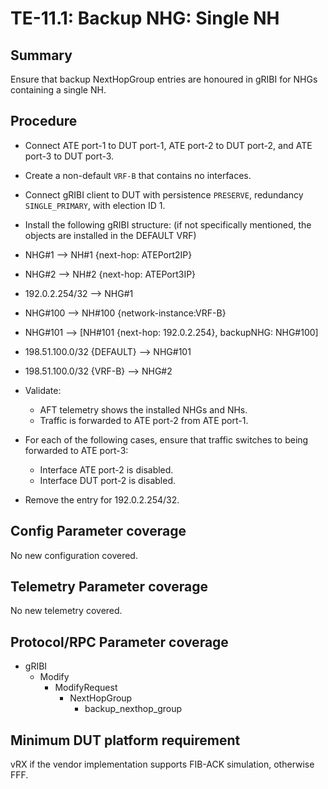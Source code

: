# TE-11.1: Backup NHG: Single NH

## Summary

Ensure that backup NextHopGroup entries are honoured in gRIBI for NHGs
containing a single NH.

## Procedure

*   Connect ATE port-1 to DUT port-1, ATE port-2 to DUT port-2, and ATE port-3
    to DUT port-3.
*   Create a non-default `VRF-B` that contains no interfaces.
*   Connect gRIBI client to DUT with persistence `PRESERVE`, redundancy
    `SINGLE_PRIMARY`, with election ID 1.
*   Install the following gRIBI structure: (if not specifically mentioned, the
    objects are installed in the DEFAULT VRF)

*   NHG#1 --> NH#1 {next-hop: ATEPort2IP}
*   NHG#2 --> NH#2 {next-hop: ATEPort3IP}
*   192.0.2.254/32 --> NHG#1
*   NHG#100 --> NH#100 {network-instance:VRF-B}
*   NHG#101 --> [NH#101 {next-hop: 192.0.2.254}, backupNHG: NHG#100]
*   198.51.100.0/32 {DEFAULT} --> NHG#101
*   198.51.100.0/32 {VRF-B} --> NHG#2
*   Validate:
    *   AFT telemetry shows the installed NHGs and NHs.
    *   Traffic is forwarded to ATE port-2 from ATE port-1.
*   For each of the following cases, ensure that traffic switches to being
    forwarded to ATE port-3:
    *   Interface ATE port-2 is disabled.
    *   Interface DUT port-2 is disabled.
*   Remove the entry for 192.0.2.254/32.

## Config Parameter coverage

No new configuration covered.

## Telemetry Parameter coverage

No new telemetry covered.

## Protocol/RPC Parameter coverage

*   gRIBI
    *   Modify
        *   ModifyRequest
            *   NextHopGroup
                *   backup_nexthop_group

## Minimum DUT platform requirement

vRX if the vendor implementation supports FIB-ACK simulation, otherwise FFF.
